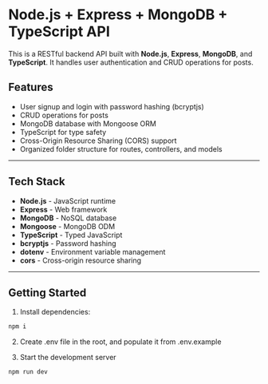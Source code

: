 # Node.js + Express + MongoDB + TypeScript API

This is a RESTful backend API built with **Node.js**, **Express**, **MongoDB**, and **TypeScript**. It handles user authentication and CRUD operations for posts.

## Features

- User signup and login with password hashing (bcryptjs)
- CRUD operations for posts
- MongoDB database with Mongoose ORM
- TypeScript for type safety
- Cross-Origin Resource Sharing (CORS) support
- Organized folder structure for routes, controllers, and models

---

## Tech Stack

- **Node.js** - JavaScript runtime
- **Express** - Web framework
- **MongoDB** - NoSQL database
- **Mongoose** - MongoDB ODM
- **TypeScript** - Typed JavaScript
- **bcryptjs** - Password hashing
- **dotenv** - Environment variable management
- **cors** - Cross-origin resource sharing

---

## Getting Started

1. Install dependencies:

```bash
npm i
```

2. Create .env file in the root, and populate it from .env.example

3. Start the development server

```bash
npm run dev
```
